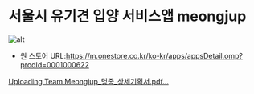 # 서울시 유기견 입양 서비스앱 meongjup
![alt](https://github.com/user-attachments/assets/17bb93a5-5218-4dab-b16f-f39d591d2323)
- 원 스토어 URL:https://m.onestore.co.kr/ko-kr/apps/appsDetail.omp?prodId=0001000622


[Uploading Team Meongjup_멍줍_상세기획서.pdf…]()
